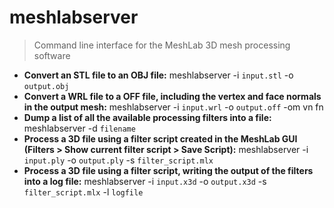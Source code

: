 # meshlabserver
> Command line interface for the MeshLab 3D mesh processing software
- **Convert an STL file to an OBJ file:**
meshlabserver -i `input.stl` -o `output.obj`
- **Convert a WRL file to a OFF file, including the vertex and face normals in the output mesh:**
meshlabserver -i `input.wrl` -o `output.off` -om vn fn
- **Dump a list of all the available processing filters into a file:**
meshlabserver -d `filename`
- **Process a 3D file using a filter script created in the MeshLab GUI (Filters > Show current filter script > Save Script):**
meshlabserver -i `input.ply` -o `output.ply` -s `filter_script.mlx`
- **Process a 3D file using a filter script, writing the output of the filters into a log file:**
meshlabserver -i `input.x3d` -o `output.x3d` -s `filter_script.mlx` -l `logfile`
